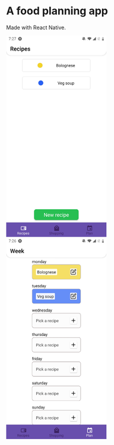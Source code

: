 # A food planning app

Made with React Native.

<img src="https://github.com/Simontaga/Food-Planner/blob/main/Screen1.jpg" width="270" height="540">
<img src="https://github.com/Simontaga/Food-Planner/blob/main/Screen2.jpg" width="270" height="540">
